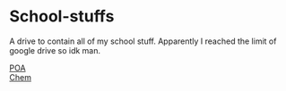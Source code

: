 # School-stuffs
A drive to contain all of my school stuff. Apparently I reached the limit of google drive so idk man.

[POA](https://github.com/pendragons-code/School-stuffs/tree/POA)    
[Chem](https://github.com/pendragons-code/School-stuffs/tree/Chem)
